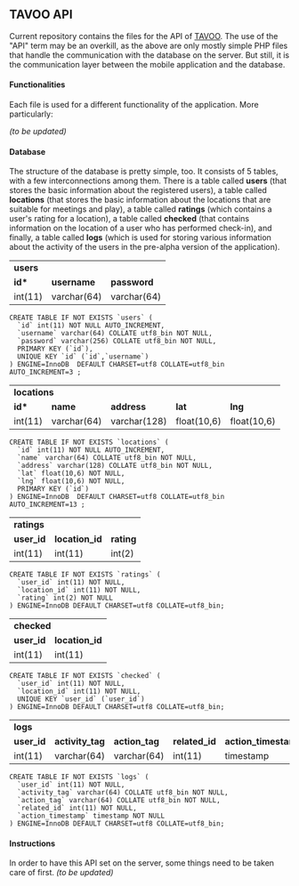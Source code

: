## TAVOO API
Current repository contains the files for the API of [TAVOO](https://github.com/gkffzs/TAVOO). The use of the "API" term may be an overkill, as the above are only mostly simple PHP files that handle the communication with the database on the server. But still, it is the communication layer between the mobile application and the database.

#### Functionalities
Each file is used for a different functionality of the application. More particularly:

*(to be updated)*

#### Database
The structure of the database is pretty simple, too. It consists of 5 tables, with a few interconnections among them. There is a table called **users** (that stores the basic information about the registered users), a table called **locations** (that stores the basic information about the locations that are suitable for meetings and play), a table called **ratings** (which contains a user's rating for a location), a table called **checked** (that contains information on the location of a user who has performed check-in), and finally, a table called **logs** (which is used for storing various information about the activity of the users in the pre-alpha version of the application).

<table>
    <tr>
      <td colspan='3'><b>users</b></td>
    </tr>
    <tr>
      <td><b>id*</b></td>
      <td><b>username</b></td>
      <td><b>password</b></td>
    </tr>
    <tr>
      <td>int(11)</td>
      <td>varchar(64)</td>
      <td>varchar(64)</td>
    </tr>
</table>

```mysql
CREATE TABLE IF NOT EXISTS `users` (
  `id` int(11) NOT NULL AUTO_INCREMENT,
  `username` varchar(64) COLLATE utf8_bin NOT NULL,
  `password` varchar(256) COLLATE utf8_bin NOT NULL,
  PRIMARY KEY (`id`),
  UNIQUE KEY `id` (`id`,`username`)
) ENGINE=InnoDB  DEFAULT CHARSET=utf8 COLLATE=utf8_bin AUTO_INCREMENT=3 ;
```

<table>
    <tr>
      <td colspan='5'><b>locations</b></td>
    </tr>
    <tr>
      <td><b>id*</b></td>
      <td><b>name</b></td>
      <td><b>address</b></td>
      <td><b>lat</b></td>
      <td><b>lng</b></td>
    </tr>
    <tr>
      <td>int(11)</td>
      <td>varchar(64)</td>
      <td>varchar(128)</td>
      <td>float(10,6)</td>
      <td>float(10,6)</td>
    </tr>
</table>

```mysql
CREATE TABLE IF NOT EXISTS `locations` (
  `id` int(11) NOT NULL AUTO_INCREMENT,
  `name` varchar(64) COLLATE utf8_bin NOT NULL,
  `address` varchar(128) COLLATE utf8_bin NOT NULL,
  `lat` float(10,6) NOT NULL,
  `lng` float(10,6) NOT NULL,
  PRIMARY KEY (`id`)
) ENGINE=InnoDB  DEFAULT CHARSET=utf8 COLLATE=utf8_bin AUTO_INCREMENT=13 ;
```

<table>
    <tr>
      <td colspan='3'><b>ratings</b></td>
    </tr>
    <tr>
      <td><b>user_id</b></td>
      <td><b>location_id</b></td>
      <td><b>rating</b></td>
    </tr>
    <tr>
      <td>int(11)</td>
      <td>int(11)</td>
      <td>int(2)</td>
    </tr>
</table>

```mysql
CREATE TABLE IF NOT EXISTS `ratings` (
  `user_id` int(11) NOT NULL,
  `location_id` int(11) NOT NULL,
  `rating` int(2) NOT NULL
) ENGINE=InnoDB DEFAULT CHARSET=utf8 COLLATE=utf8_bin;
```

<table>
    <tr>
      <td colspan='3'><b>checked</b></td>
    </tr>
    <tr>
      <td><b>user_id</b></td>
      <td><b>location_id</b></td>
    </tr>
    <tr>
      <td>int(11)</td>
      <td>int(11)</td>
    </tr>
</table>

```mysql
CREATE TABLE IF NOT EXISTS `checked` (
  `user_id` int(11) NOT NULL,
  `location_id` int(11) NOT NULL,
  UNIQUE KEY `user_id` (`user_id`)
) ENGINE=InnoDB DEFAULT CHARSET=utf8 COLLATE=utf8_bin;
```

<table>
    <tr>
      <td colspan='5'><b>logs</b></td>
    </tr>
    <tr>
      <td><b>user_id</b></td>
      <td><b>activity_tag</b></td>
      <td><b>action_tag</b></td>
      <td><b>related_id</b></td>
      <td><b>action_timestamp</b></td>
    </tr>
    <tr>
      <td>int(11)</td>
      <td>varchar(64)</td>
      <td>varchar(64)</td>
      <td>int(11)</td>
      <td>timestamp</td>
    </tr>
</table>

```mysql
CREATE TABLE IF NOT EXISTS `logs` (
  `user_id` int(11) NOT NULL,
  `activity_tag` varchar(64) COLLATE utf8_bin NOT NULL,
  `action_tag` varchar(64) COLLATE utf8_bin NOT NULL,
  `related_id` int(11) NOT NULL,
  `action_timestamp` timestamp NOT NULL
) ENGINE=InnoDB DEFAULT CHARSET=utf8 COLLATE=utf8_bin;
```

#### Instructions
In order to have this API set on the server, some things need to be taken care of first. *(to be updated)*
